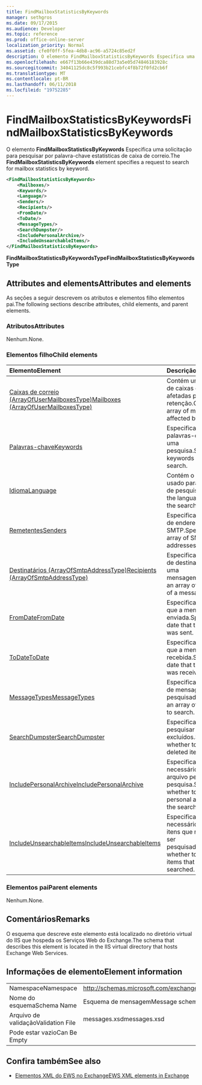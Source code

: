 ```yaml
---
title: FindMailboxStatisticsByKeywords
manager: sethgros
ms.date: 09/17/2015
ms.audience: Developer
ms.topic: reference
ms.prod: office-online-server
localization_priority: Normal
ms.assetid: cfe0f0ff-5fea-4db8-ac96-a5724c85ed2f
description: O elemento FindMailboxStatisticsByKeywords Especifica uma solicitação para pesquisar por palavra-chave estatísticas de caixa de correio.
ms.openlocfilehash: e667f13b66e439dca88d73a5e05d74846183928c
ms.sourcegitcommit: 34041125dc8c5f993b21cebfc4f8b72f0fd2cb6f
ms.translationtype: MT
ms.contentlocale: pt-BR
ms.lasthandoff: 06/11/2018
ms.locfileid: "19752285"
---
```

# <a name="findmailboxstatisticsbykeywords"></a><span data-ttu-id="f3c2b-103">FindMailboxStatisticsByKeywords</span><span class="sxs-lookup"><span data-stu-id="f3c2b-103">FindMailboxStatisticsByKeywords</span></span>

<span data-ttu-id="f3c2b-104">O elemento **FindMailboxStatisticsByKeywords** Especifica uma solicitação para pesquisar por palavra-chave estatísticas de caixa de correio.</span><span class="sxs-lookup"><span data-stu-id="f3c2b-104">The **FindMailboxStatisticsByKeywords** element specifies a request to search for mailbox statistics by keyword.</span></span> 
  
```XML
<FindMailboxStatisticsByKeywords>
    <Mailboxes/>
    <Keywords/>
    <Language/>
    <Senders/>
    <Recipients/>
    <FromDate/>
    <ToDate/>
    <MessageTypes/>
    <SearchDumpster/>
    <IncludePersonalArchive/>
    <IncludeUnsearchableItems/>
</FindMailboxStatisticsByKeywords>
```

 <span data-ttu-id="f3c2b-105">**FindMailboxStatisticsByKeywordsType**</span><span class="sxs-lookup"><span data-stu-id="f3c2b-105">**FindMailboxStatisticsByKeywordsType**</span></span>
## <a name="attributes-and-elements"></a><span data-ttu-id="f3c2b-106">Attributes and elements</span><span class="sxs-lookup"><span data-stu-id="f3c2b-106">Attributes and elements</span></span>

<span data-ttu-id="f3c2b-107">As seções a seguir descrevem os atributos e elementos filho elementos pai.</span><span class="sxs-lookup"><span data-stu-id="f3c2b-107">The following sections describe attributes, child elements, and parent elements.</span></span>
  
### <a name="attributes"></a><span data-ttu-id="f3c2b-108">Atributos</span><span class="sxs-lookup"><span data-stu-id="f3c2b-108">Attributes</span></span>

<span data-ttu-id="f3c2b-109">Nenhum.</span><span class="sxs-lookup"><span data-stu-id="f3c2b-109">None.</span></span>
  
### <a name="child-elements"></a><span data-ttu-id="f3c2b-110">Elementos filho</span><span class="sxs-lookup"><span data-stu-id="f3c2b-110">Child elements</span></span>

|<span data-ttu-id="f3c2b-111">**Elemento**</span><span class="sxs-lookup"><span data-stu-id="f3c2b-111">**Element**</span></span>|<span data-ttu-id="f3c2b-112">**Descrição**</span><span class="sxs-lookup"><span data-stu-id="f3c2b-112">**Description**</span></span>|
|:-----|:-----|
|[<span data-ttu-id="f3c2b-113">Caixas de correio (ArrayOfUserMailboxesType)</span><span class="sxs-lookup"><span data-stu-id="f3c2b-113">Mailboxes (ArrayOfUserMailboxesType)</span></span>](mailboxes-arrayofusermailboxestype.md) <br/> |<span data-ttu-id="f3c2b-114">Contém uma matriz de caixas de correio afetadas pela retenção.</span><span class="sxs-lookup"><span data-stu-id="f3c2b-114">Contains an array of mailboxes affected by the hold.</span></span>  <br/> |
|[<span data-ttu-id="f3c2b-115">Palavras-chave</span><span class="sxs-lookup"><span data-stu-id="f3c2b-115">Keywords</span></span>](keywords-ex15websvcsotherref.md) <br/> |<span data-ttu-id="f3c2b-116">Especifica as palavras-chave para uma pesquisa.</span><span class="sxs-lookup"><span data-stu-id="f3c2b-116">Specifies keywords for a search.</span></span>  <br/> |
|[<span data-ttu-id="f3c2b-117">Idioma</span><span class="sxs-lookup"><span data-stu-id="f3c2b-117">Language</span></span>](language.md) <br/> |<span data-ttu-id="f3c2b-118">Contém o idioma usado para a consulta de pesquisa.</span><span class="sxs-lookup"><span data-stu-id="f3c2b-118">Contains the language used for the search query.</span></span>  <br/> |
|[<span data-ttu-id="f3c2b-119">Remetentes</span><span class="sxs-lookup"><span data-stu-id="f3c2b-119">Senders</span></span>](senders.md) <br/> |<span data-ttu-id="f3c2b-120">Especifica uma matriz de endereços SMTP.</span><span class="sxs-lookup"><span data-stu-id="f3c2b-120">Specifies an array of SMTP addresses.</span></span>  <br/> |
|[<span data-ttu-id="f3c2b-121">Destinatários (ArrayOfSmtpAddressType)</span><span class="sxs-lookup"><span data-stu-id="f3c2b-121">Recipients (ArrayOfSmtpAddressType)</span></span>](recipients-arrayofsmtpaddresstype.md) <br/> |<span data-ttu-id="f3c2b-122">Especifica uma matriz de destinatários de uma mensagem.</span><span class="sxs-lookup"><span data-stu-id="f3c2b-122">Specifies an array of recipients of a message.</span></span>  <br/> |
|[<span data-ttu-id="f3c2b-123">FromDate</span><span class="sxs-lookup"><span data-stu-id="f3c2b-123">FromDate</span></span>](fromdate.md) <br/> |<span data-ttu-id="f3c2b-124">Especifica a data em que a mensagem foi enviada.</span><span class="sxs-lookup"><span data-stu-id="f3c2b-124">Specifies the date that the message was sent.</span></span>  <br/> |
|[<span data-ttu-id="f3c2b-125">ToDate</span><span class="sxs-lookup"><span data-stu-id="f3c2b-125">ToDate</span></span>](todate.md) <br/> |<span data-ttu-id="f3c2b-126">Especifica a data em que a mensagem foi recebida.</span><span class="sxs-lookup"><span data-stu-id="f3c2b-126">Specifies the date that the message was received.</span></span>  <br/> |
|[<span data-ttu-id="f3c2b-127">MessageTypes</span><span class="sxs-lookup"><span data-stu-id="f3c2b-127">MessageTypes</span></span>](messagetypes.md) <br/> |<span data-ttu-id="f3c2b-128">Especifica uma matriz de mensagens a ser pesquisado.</span><span class="sxs-lookup"><span data-stu-id="f3c2b-128">Specifies an array of messages to search.</span></span>  <br/> |
|[<span data-ttu-id="f3c2b-129">SearchDumpster</span><span class="sxs-lookup"><span data-stu-id="f3c2b-129">SearchDumpster</span></span>](searchdumpster.md) <br/> |<span data-ttu-id="f3c2b-130">Especifica se deve pesquisar em itens excluídos.</span><span class="sxs-lookup"><span data-stu-id="f3c2b-130">Specifies whether to search in deleted items.</span></span>  <br/> |
|[<span data-ttu-id="f3c2b-131">IncludePersonalArchive</span><span class="sxs-lookup"><span data-stu-id="f3c2b-131">IncludePersonalArchive</span></span>](includepersonalarchive.md) <br/> |<span data-ttu-id="f3c2b-132">Especifica se é necessário incluir o arquivo pessoal na pesquisa.</span><span class="sxs-lookup"><span data-stu-id="f3c2b-132">Specifies whether to include the personal archive in the search.</span></span>  <br/> |
|[<span data-ttu-id="f3c2b-133">IncludeUnsearchableItems</span><span class="sxs-lookup"><span data-stu-id="f3c2b-133">IncludeUnsearchableItems</span></span>](includeunsearchableitems.md) <br/> |<span data-ttu-id="f3c2b-134">Especifica se é necessário incluir os itens que não podem ser pesquisados.</span><span class="sxs-lookup"><span data-stu-id="f3c2b-134">Specifies whether to include items that cannot be searched.</span></span>  <br/> |
   
### <a name="parent-elements"></a><span data-ttu-id="f3c2b-135">Elementos pai</span><span class="sxs-lookup"><span data-stu-id="f3c2b-135">Parent elements</span></span>

<span data-ttu-id="f3c2b-136">Nenhum.</span><span class="sxs-lookup"><span data-stu-id="f3c2b-136">None.</span></span>
  
## <a name="remarks"></a><span data-ttu-id="f3c2b-137">Comentários</span><span class="sxs-lookup"><span data-stu-id="f3c2b-137">Remarks</span></span>

<span data-ttu-id="f3c2b-138">O esquema que descreve este elemento está localizado no diretório virtual do IIS que hospeda os Serviços Web do Exchange.</span><span class="sxs-lookup"><span data-stu-id="f3c2b-138">The schema that describes this element is located in the IIS virtual directory that hosts Exchange Web Services.</span></span>
  
## <a name="element-information"></a><span data-ttu-id="f3c2b-139">Informações de elemento</span><span class="sxs-lookup"><span data-stu-id="f3c2b-139">Element information</span></span>

|||
|:-----|:-----|
|<span data-ttu-id="f3c2b-140">Namespace</span><span class="sxs-lookup"><span data-stu-id="f3c2b-140">Namespace</span></span>  <br/> |http://schemas.microsoft.com/exchange/services/2006/messages  <br/> |
|<span data-ttu-id="f3c2b-141">Nome do esquema</span><span class="sxs-lookup"><span data-stu-id="f3c2b-141">Schema Name</span></span>  <br/> |<span data-ttu-id="f3c2b-142">Esquema de mensagem</span><span class="sxs-lookup"><span data-stu-id="f3c2b-142">Message schema</span></span>  <br/> |
|<span data-ttu-id="f3c2b-143">Arquivo de validação</span><span class="sxs-lookup"><span data-stu-id="f3c2b-143">Validation File</span></span>  <br/> |<span data-ttu-id="f3c2b-144">messages.xsd</span><span class="sxs-lookup"><span data-stu-id="f3c2b-144">messages.xsd</span></span>  <br/> |
|<span data-ttu-id="f3c2b-145">Pode estar vazio</span><span class="sxs-lookup"><span data-stu-id="f3c2b-145">Can Be Empty</span></span>  <br/> ||
   
## <a name="see-also"></a><span data-ttu-id="f3c2b-146">Confira também</span><span class="sxs-lookup"><span data-stu-id="f3c2b-146">See also</span></span>



- [<span data-ttu-id="f3c2b-147">Elementos XML do EWS no Exchange</span><span class="sxs-lookup"><span data-stu-id="f3c2b-147">EWS XML elements in Exchange</span></span>](ews-xml-elements-in-exchange.md)

